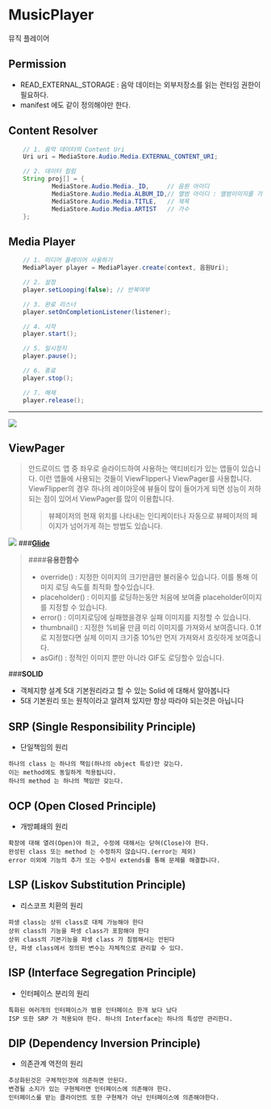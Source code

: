 # MusicPlayer
뮤직 플레이어

## Permission
* READ_EXTERNAL_STORAGE : 음악 데이터는 외부저장소를 읽는 런타임 권한이 필요하다.
* manifest 에도 같이 정의해야만 한다.

## Content Resolver
```java
    // 1. 음악 데이터의 Content Uri
    Uri uri = MediaStore.Audio.Media.EXTERNAL_CONTENT_URI;

    // 2. 데이터 컬럼
    String proj[] = {
            MediaStore.Audio.Media._ID,     // 음원 아이디
            MediaStore.Audio.Media.ALBUM_ID,// 앨범 아이디 : 앨범이미지를 가져올때 사용
            MediaStore.Audio.Media.TITLE,   // 제목
            MediaStore.Audio.Media.ARTIST   // 가수
    };

```
## Media Player
```java
    // 1. 미디어 플레이어 사용하기
    MediaPlayer player = MediaPlayer.create(context, 음원Uri);

    // 2. 설정
    player.setLooping(false); // 반복여부

    // 3. 완료 리스너
    player.setOnCompletionListener(listener);

    // 4. 시작
    player.start();

    // 5. 일시정지
    player.pause();

    // 6. 종료
    player.stop();

    // 7. 해제
    player.release();
```


--------------------------------------------------



![](http://kubaspatny.github.io/assets/2014/09/18/animation.gif)
## **ViewPager**
>안드로이드 앱 중 좌우로 슬라이드하여 사용하는 액티비티가 있는 앱들이 있습니다. 이런 앱들에 사용되는 것들이 ViewFlipper나 ViewPager를 사용합니다. ViewFlipper의 경우 하나의 레이아웃에 뷰들이 많이 들어가게 되면 성능이 저하되는 점이 있어서 ViewPager를 많이 이용합니다.
>> 뷰페이저의 현재 위치를 나타내는 인디케이터나 자동으로 뷰페이저의 페이지가 넘어가게 하는 방법도 있습니다.

![](http://cfile25.uf.tistory.com/image/2550AC3855A1FEBB268954)
###**[Glide](https://github.com/bumptech/glide)**
> ####**유용한함수**
> -  override() :  지정한 이미지의 크기만큼만 불러올수 있습니다. 이를 통해 이미지 로딩 속도를 최적화 할수있습니다.
> - placeholder() : 이미지를 로딩하는동안 처음에 보여줄 placeholder이미지를 지정할 수 있습니다.
> - error() : 이미지로딩에 실패했을경우 실패 이미지를 지정할 수 있습니다.
> - thumbnail() :  지정한 %비율 만큼 미리 이미지를 가져와서 보여줍니다.
> 0.1f로 지정했다면 실제 이미지 크기중 10%만 먼저 가져와서 흐릿하게 보여줍니다.
>- asGif() : 정적인 이미지 뿐만 아니라 GIF도 로딩할수 있습니다.


###**SOLID**
* 객체지향 설계 5대 기본원리라고 할 수 있는 Solid 에 대해서 알아봅니다
* 5대 기본원리 또는 원칙이라고 알려져 있지만 항상 따라야 되는것은 아닙니다

## SRP (Single Responsibility Principle)
* 단일책임의 원리
```text
하나의 class 는 하나의 책임(하나의 object 특성)만 갖는다.
이는 method에도 동일하게 적용됩니다.
하나의 method 는 하나의 책임만 갖는다.
```

## OCP (Open Closed Principle)
* 개방폐쇄의 원리
```text
확장에 대해 열려(Open)야 하고, 수정에 대해서는 닫혀(Close)야 한다.
완성된 class 또는 method 는 수정하지 않습니다.(error는 제외)
error 이외에 기능의 추가 또는 수정시 extends를 통해 문제를 해결합니다.
```

## LSP (Liskov Substitution Principle)
* 리스코프 치환의 원리
```text
파생 class는 상위 class로 대체 가능해야 한다
상위 class의 기능을 파생 class가 포함해야 한다
상위 class의 기본기능을 파생 class 가 침범해서는 안된다
단, 파생 class에서 정의된 변수는 자체적으로 관리할 수 있다.
```

## ISP (Interface Segregation Principle)
* 인터페이스 분리의 원리
```text
특화된 여러개의 인터페이스가 범용 인터페이스 한개 보다 났다
ISP 또한 SRP 가 적용되야 한다. 하나의 Interface는 하나의 특성만 관리한다.
```

## DIP (Dependency Inversion Principle)
* 의존관계 역전의 원리
```text
추상화된것은 구체적인것에 의존하면 안된다.
변경될 소지가 있는 구현체라면 인터페이스에 의존해야 한다.
인터페이스를 받는 클라이언트 또한 구현체가 아닌 인터페이스에 의존해야한다.
```

